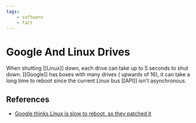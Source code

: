 ```yaml
---
tags:
    - software
    - fact
---
```


# Google And Linux Drives

When shutting \[\[Linux]] down, each drive can take up to 5 seconds to shut down. \[\[Google]] has boxes with many drives ( upwards of 16), it can take a long time to reboot since the current Linux bus \[\[API]] isn't asynchronous.

## References

- [Google thinks Linux is slow to reboot, so they patched it](https://www.youtube.com/watch?v=kVYgN1D2FlA)
